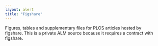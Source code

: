 ```yaml
---
layout: alert
title: "Figshare"
---
```


Figures, tables and supplementary files for PLOS articles hosted by figshare. This is a private ALM source because it requires a contract with figshare.
